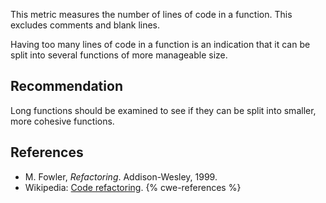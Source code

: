 This metric measures the number of lines of code in a function. This excludes comments and blank lines.

Having too many lines of code in a function is an indication that it can be split into several functions of more manageable size.


## Recommendation
Long functions should be examined to see if they can be split into smaller, more cohesive functions.


## References
* M. Fowler, *Refactoring*. Addison-Wesley, 1999.
* Wikipedia: [Code refactoring](https://en.wikipedia.org/wiki/Code_refactoring).
{% cwe-references %}
